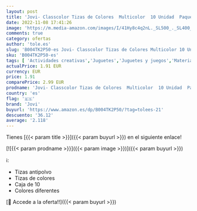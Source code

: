 ```yaml
---
layout: post
title: 'Jovi- Classcolor Tizas de Colores  Multicolor  10 Unidad  Paquete de 1   1020 '
date: 2022-11-08 17:41:26
image: 'https://m.media-amazon.com/images/I/41Hy8c4q2nL._SL500_._SL400_.jpg'
comments: true
category: ofertas
author: 'tole.es'
slug: 'B004TK2P50-es Jovi- Classcolor Tizas de Colores Multicolor 10 Unidad...'
sku: 'B004TK2P50-es'
tags: [ 'Actividades creativas','Juguetes','Juguetes y juegos','Material de escritura y dibujo para niños','Tiza para manualidades','jovi','jovi-','🇪🇸', ]
actualPrice: 1.91 EUR
currency: EUR
price: 1.91
comparePrice: 2.99 EUR
prodname: 'Jovi- Classcolor Tizas de Colores  Multicolor  10 Unidad  Paquete de 1   1020 '
country: 'es'
flag: '🇪🇸'
brand: 'Jovi'
buyurl: 'https://www.amazon.es/dp/B004TK2P50/?tag=tolees-21'
descuento: '36.12'
average: '2.118'
---
```


Tienes [{{< param title >}}]({{< param buyurl >}}) en el siguiente enlace!

[![{{< param prodname >}}]({{< param image >}})]({{< param buyurl >}})

ℹ️:

- Tizas antipolvo
- Tizas de colores
- Caja de 10
- Colores diferentes

[🛒 Accede a la oferta!!]({{< param buyurl >}})
